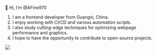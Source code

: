 👋 Hi, I’m @AFine970

1. I am a frontend developer from Guangxi, China.
2. I enjoy working with CI/CD and various automation scripts.
3. I also study cutting-edge techniques for optimizing webpage performance and graphics.
4. I hope to have the opportunity to contribute to open-source projects.

<p aligin="center">
  <img src="https://img.shields.io/badge/email-ppp070%40163.com-red">
</p>
<!---
AFine970/AFine970 is a ✨ special ✨ repository because its `README.md` (this file) appears on your GitHub profile.
You can click the Preview link to take a look at your changes.
--->
